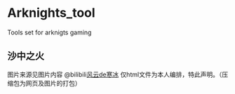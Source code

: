 # Arknights_tool
Tools set for arknigts gaming

## 沙中之火
图片来源见图片内容 @bilibili[风云de寒冰](https://space.bilibili.com/251015631)
仅html文件为本人编排，特此声明。（压缩包为网页及图片的打包）
